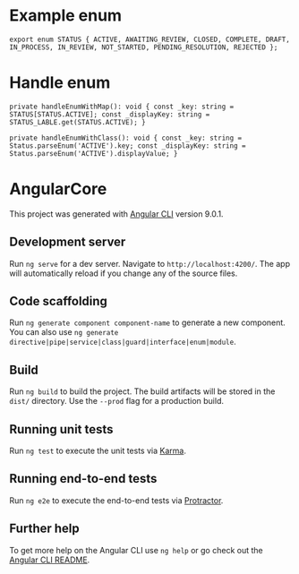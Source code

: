 # Example enum

`export enum STATUS {
  ACTIVE,
  AWAITING_REVIEW,
  CLOSED,
  COMPLETE,
  DRAFT,
  IN_PROCESS,
  IN_REVIEW,
  NOT_STARTED,
  PENDING_RESOLUTION,
  REJECTED
};`

# Handle enum

`private handleEnumWithMap(): void {
    const _key: string = STATUS[STATUS.ACTIVE];
    const _displayKey: string = STATUS_LABLE.get(STATUS.ACTIVE);
}`

`private handleEnumWithClass(): void {
    const _key: string = Status.parseEnum('ACTIVE').key;
    const _displayKey: string = Status.parseEnum('ACTIVE').displayValue;
}`





# AngularCore

This project was generated with [Angular CLI](https://github.com/angular/angular-cli) version 9.0.1.

## Development server

Run `ng serve` for a dev server. Navigate to `http://localhost:4200/`. The app will automatically reload if you change any of the source files.

## Code scaffolding

Run `ng generate component component-name` to generate a new component. You can also use `ng generate directive|pipe|service|class|guard|interface|enum|module`.

## Build

Run `ng build` to build the project. The build artifacts will be stored in the `dist/` directory. Use the `--prod` flag for a production build.

## Running unit tests

Run `ng test` to execute the unit tests via [Karma](https://karma-runner.github.io).

## Running end-to-end tests

Run `ng e2e` to execute the end-to-end tests via [Protractor](http://www.protractortest.org/).

## Further help

To get more help on the Angular CLI use `ng help` or go check out the [Angular CLI README](https://github.com/angular/angular-cli/blob/master/README.md).
